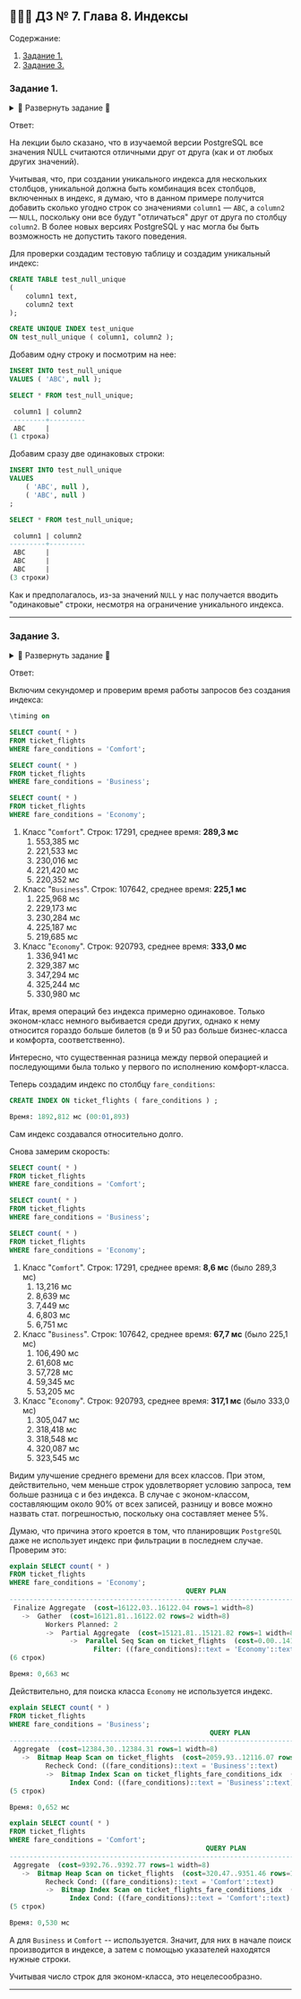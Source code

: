 ## 👨🏻‍💻 ДЗ № 7. Глава 8. Индексы

Содержание:
1. [Задание 1.](#задание_1)
2. [Задание 3.](#задание_3)

### **Задание 1.** <a name="задание_1"></a>

<details>
<summary>🔽 Развернуть задание 🔽</summary>
Задание:

Предположим, что для какой-то таблицы создан уникальный индекс по двум
столбцам: `column1` и `column2`. В таблице есть строка, у которой значение 
атрибута `column1` равно `ABC`, а значение атрибута `column2` — `NULL`. Мы решили
добавить в таблицу еще одну строку с такими же значениями ключевых 
атрибутов, т. е. `column1` — `ABC`, а `column2` — `NULL`.

Как вы думаете, будет ли операция вставки новой строки успешной или 
завершится с ошибкой? Объясните ваше решение.
</details>

Ответ:

На лекции было сказано, что в изучаемой версии PostgreSQL все значения NULL
считаются отличными друг от друга (как и от любых других значений).

Учитывая, что, при создании уникального индекса для нескольких столбцов,
уникальной должна быть комбинация всех столбцов, включенных в индекс, я думаю,
что в данном примере получится добавить сколько угодно строк со значениями
`column1` — `ABC`, а `column2` — `NULL`, поскольку они все будут "отличаться"
друг от друга по столбцу `column2`. В более новых версиях PostgreSQL 
у нас могла бы быть возможность не допустить такого поведения.

Для проверки создадим тестовую таблицу и создадим уникальный индекс:
```SQL
CREATE TABLE test_null_unique
(
    column1 text,
    column2 text
);

CREATE UNIQUE INDEX test_unique 
ON test_null_unique ( column1, column2 );
```
Добавим одну строку и посмотрим на нее:
```SQL
INSERT INTO test_null_unique
VALUES ( 'ABC', null );

SELECT * FROM test_null_unique;

 column1 | column2 
---------+---------
 ABC     | 
(1 строка)
```
Добавим сразу две одинаковых строки:
```SQL
INSERT INTO test_null_unique
VALUES 
    ( 'ABC', null ),
    ( 'ABC', null )
;

SELECT * FROM test_null_unique;

 column1 | column2 
---------+---------
 ABC     | 
 ABC     | 
 ABC     | 
(3 строки)
```

Как и предполагалось, из-за значений `NULL` у нас получается вводить 
"одинаковые" строки, несмотря на ограничение уникального индекса.

---
### **Задание 3.** <a name="задание_3"></a>

<details>
<summary>🔽 Развернуть задание 🔽</summary>
Задание:

Известно, что индекс значительно ускоряет работу, если при выполнении 
запроса из таблицы отбирается лишь небольшая часть строк. Если же эта доля
велика, скажем, половина строк или более, то большого положительного 
эффекта от наличия индекса уже не будет, а возможно даже, что не будет практически
никакого эффекта. Наша задача — проверить это утверждение на практике.

Обратимся к таблице «Перелеты» (`ticket_flights`). В ней имеется столбец
«Класс обслуживания» (`fare_conditions`), который отличается от остальных
тем, что в нем могут присутствовать лишь три различных значения: `Comfort`,
`Business` и `Economy`.

Если секундомер в утилите `psql` выключен, то включите его.

Выполните запросы, подсчитывающие количество строк, в которых атрибут
`fare_conditions` принимает одно из трех возможных значений. Каждый из
запросов выполните три-четыре раза, поскольку время может немного 
изменяться, и подсчитайте среднее время. Обратите внимание на число строк, 
которые возвращает функция `count` для каждого значения атрибута. При этом
среднее время выполнения запросов для трех различных значений атрибута
`fare_conditions` будет различаться незначительно, поскольку в каждом 
случае СУБД просматривает все строки таблицы.
```SQL
SELECT count( * )
FROM ticket_flights
WHERE fare_conditions = 'Comfort';

SELECT count( * )
FROM ticket_flights
WHERE fare_conditions = 'Business';

SELECT count( * )
FROM ticket_flights
WHERE fare_conditions = 'Economy';
```
Создайте индекс по столбцу `fare_conditions`. Конечно, в реальной ситуации
такой индекс вряд ли целесообразен, но нам он нужен для экспериментов.

Проделайте те же эксперименты с таблицей `ticket_flights`. Будет ли 
различаться среднее время выполнения запросов для различных значений атрибута
`fare_conditions`? Почему это имеет место?

В завершение этого упражнения отметим, что в случае ошибки 
планировщика при использовании индекса возможно не только отсутствие положительного
эффекта, но и значительный отрицательный эффект.
</details>

Ответ:

Включим секундомер и проверим время работы запросов без создания индекса:
```SQL
\timing on

SELECT count( * )
FROM ticket_flights
WHERE fare_conditions = 'Comfort';

SELECT count( * )
FROM ticket_flights
WHERE fare_conditions = 'Business';

SELECT count( * )
FROM ticket_flights
WHERE fare_conditions = 'Economy';
```
1. Класс "`Comfort`". Строк: 17291, среднее время: **289,3 мс**
    1. 553,385 мс
    2. 221,533 мс
    3. 230,016 мс
    4. 221,420 мс
    5. 220,352 мс
2. Класс "`Business`". Строк: 107642, среднее время: **225,1 мс**
    1. 225,968 мс
    2. 229,173 мс
    3. 230,284 мс
    4. 225,187 мс
    5. 219,685 мс
3. Класс "`Economy`". Строк: 920793, среднее время: **333,0 мс**
    1. 336,941 мс
    2. 329,387 мс
    3. 347,294 мс
    4. 325,244 мс
    5. 330,980 мс

Итак, время операций без индекса примерно одинаковое. Только эконом-класс 
немного выбивается среди других, однако к нему относится гораздо больше билетов
(в 9 и 50 раз больше бизнес-класса и комфорта, соответственно).

Интересно, что существенная разница между первой операцией и последующими
была только у первого по исполнению комфорт-класса.

Теперь создадим индекс по столбцу `fare_conditions`:
```SQL
CREATE INDEX ON ticket_flights ( fare_conditions ) ;

Время: 1892,812 мс (00:01,893)
```
Сам индекс создавался относительно долго.

Снова замерим скорость:
```SQL
SELECT count( * )
FROM ticket_flights
WHERE fare_conditions = 'Comfort';

SELECT count( * )
FROM ticket_flights
WHERE fare_conditions = 'Business';

SELECT count( * )
FROM ticket_flights
WHERE fare_conditions = 'Economy';
```
1. Класс "`Comfort`". Строк: 17291, среднее время: **8,6 мс** (было 289,3 мс)
    1. 13,216 мс
    2. 8,639 мс
    3. 7,449 мс
    4. 6,803 мс
    5. 6,751 мс
2. Класс "`Business`". Строк: 107642, среднее время: **67,7 мс** (было 225,1 мс)
    1. 106,490 мс
    2. 61,608 мс
    3. 57,728 мс
    4. 59,345 мс
    5. 53,205 мс
3. Класс "`Economy`". Строк: 920793, среднее время: **317,1 мс** (было 333,0 мс)
    1. 305,047 мс
    2. 318,418 мс
    3. 318,548 мс
    4. 320,087 мс
    5. 323,545 мс

Видим улучшение среднего времени для всех классов. При этом, действительно,
чем меньше строк удовлетворяет условию запроса, тем больше разница 
с и без индекса. В случае с эконом-классом, составляющим около 90%
от всех записей, разницу и вовсе можно назвать стат. погрешностью,
поскольку она составляет менее 5%.

Думаю, что причина этого кроется в том, что планировщик `PostgreSQL` 
даже не использует индекс при фильтрации в последнем случае. Проверим это:
```SQL
explain SELECT count( * )
FROM ticket_flights
WHERE fare_conditions = 'Economy';
                                            QUERY PLAN                                            
--------------------------------------------------------------------------------------------------
 Finalize Aggregate  (cost=16122.03..16122.04 rows=1 width=8)
   ->  Gather  (cost=16121.81..16122.02 rows=2 width=8)
         Workers Planned: 2
         ->  Partial Aggregate  (cost=15121.81..15121.82 rows=1 width=8)
               ->  Parallel Seq Scan on ticket_flights  (cost=0.00..14161.49 rows=384130 width=0)
                     Filter: ((fare_conditions)::text = 'Economy'::text)
(6 строк)

Время: 0,663 мс
```
Действительно, для поиска класса `Economy` не используется индекс.
```SQL
explain SELECT count( * )
FROM ticket_flights
WHERE fare_conditions = 'Business';
                                                  QUERY PLAN                                                   
---------------------------------------------------------------------------------------------------------------
 Aggregate  (cost=12384.30..12384.31 rows=1 width=8)
   ->  Bitmap Heap Scan on ticket_flights  (cost=2059.93..12116.07 rows=107291 width=0)
         Recheck Cond: ((fare_conditions)::text = 'Business'::text)
         ->  Bitmap Index Scan on ticket_flights_fare_conditions_idx  (cost=0.00..2033.11 rows=107291 width=0)
               Index Cond: ((fare_conditions)::text = 'Business'::text)
(5 строк)

Время: 0,652 мс
```
```SQL
explain SELECT count( * )
FROM ticket_flights
WHERE fare_conditions = 'Comfort';
                                                 QUERY PLAN                                                  
-------------------------------------------------------------------------------------------------------------
 Aggregate  (cost=9392.76..9392.77 rows=1 width=8)
   ->  Bitmap Heap Scan on ticket_flights  (cost=320.47..9351.46 rows=16522 width=0)
         Recheck Cond: ((fare_conditions)::text = 'Comfort'::text)
         ->  Bitmap Index Scan on ticket_flights_fare_conditions_idx  (cost=0.00..316.34 rows=16522 width=0)
               Index Cond: ((fare_conditions)::text = 'Comfort'::text)
(5 строк)

Время: 0,530 мс
```
А для `Business` и `Comfort` -- используется. Значит, для них в начале поиск
производится в индексе, а затем с помощью указателей находятся нужные строки.

Учитывая число строк для эконом-класса, это нецелесообразно.

---